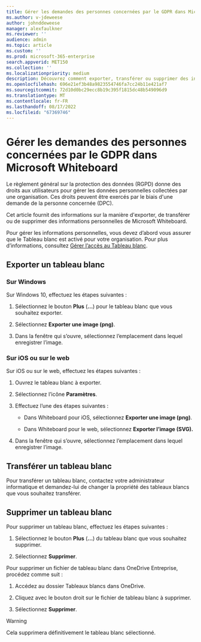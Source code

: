 ```yaml
---
title: Gérer les demandes des personnes concernées par le GDPR dans Microsoft Whiteboard
ms.author: v-jdeweese
author: johnddeweese
manager: alexfaulkner
ms.reviewer: ''
audience: admin
ms.topic: article
ms.custom: ''
ms.prod: microsoft-365-enterprise
search.appverid: MET150
ms.collection: ''
ms.localizationpriority: medium
description: Découvrez comment exporter, transférer ou supprimer des informations personnelles de Microsoft Whiteboard.
ms.openlocfilehash: 696e21ef3b48a9823554746fa7cc24b11e421af7
ms.sourcegitcommit: 72d10d0bc29ecc8b19c395f1815dc48b549096d9
ms.translationtype: MT
ms.contentlocale: fr-FR
ms.lasthandoff: 08/17/2022
ms.locfileid: "67369746"
---
```

# <a name="manage-gdpr-data-subject-requests-in-microsoft-whiteboard"></a>Gérer les demandes des personnes concernées par le GDPR dans Microsoft Whiteboard

Le règlement général sur la protection des données (RGPD) donne des droits aux utilisateurs pour gérer les données personnelles collectées par une organisation. Ces droits peuvent être exercés par le biais d'une demande de la personne concernée (DPC).

Cet article fournit des informations sur la manière d'exporter, de transférer ou de supprimer des informations personnelles de Microsoft Whiteboard.

Pour gérer les informations personnelles, vous devez d’abord vous assurer que le Tableau blanc est activé pour votre organisation. Pour plus d’informations, consultez [Gérer l’accès au Tableau blanc](manage-whiteboard-access-organizations.md).

## <a name="export-a-whiteboard"></a>Exporter un tableau blanc

### <a name="on-windows"></a>Sur Windows

Sur Windows 10, effectuez les étapes suivantes :

1. Sélectionnez le bouton **Plus** (**...**) pour le tableau blanc que vous souhaitez exporter. 

2. Sélectionnez **Exporter une image (png)**.

3. Dans la fenêtre qui s’ouvre, sélectionnez l’emplacement dans lequel enregistrer l’image.

### <a name="on-ios-or-the-web"></a>Sur iOS ou sur le web

Sur iOS ou sur le web, effectuez les étapes suivantes :

1. Ouvrez le tableau blanc à exporter.

2. Sélectionnez l’icône **Paramètres**.

3. Effectuez l’une des étapes suivantes :

   - Dans Whiteboard pour iOS, sélectionnez **Exporter une image (png)**.

   - Dans Whiteboard pour le web, sélectionnez **Exporter l’image (SVG).**

4. Dans la fenêtre qui s’ouvre, sélectionnez l’emplacement dans lequel enregistrer l’image.

## <a name="transfer-a-whiteboard"></a>Transférer un tableau blanc

Pour transférer un tableau blanc, contactez votre administrateur informatique et demandez-lui de changer la propriété des tableaux blancs que vous souhaitez transférer.

## <a name="delete-a-whiteboard"></a>Supprimer un tableau blanc

Pour supprimer un tableau blanc, effectuez les étapes suivantes :

1. Sélectionnez le bouton **Plus** (**...**) du tableau blanc que vous souhaitez supprimer.

2. Sélectionnez **Supprimer**.

Pour supprimer un fichier de tableau blanc dans OneDrive Entreprise, procédez comme suit :

1.  Accédez au dossier Tableaux blancs dans OneDrive.

2.  Cliquez avec le bouton droit sur le fichier de tableau blanc à supprimer.

3. Sélectionnez **Supprimer**.

>[!WARNING]
> Cela supprimera définitivement le tableau blanc sélectionné.
